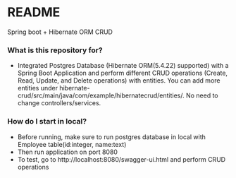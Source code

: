 # README #

Spring boot + Hibernate ORM CRUD

### What is this repository for? ###

* Integrated Postgres Database (Hibernate ORM(5.4.22) supported) with a Spring Boot Application and perform different CRUD operations (Create, Read, Update, and Delete operations) with entities. You can add more entities under hibernate-crud/src/main/java/com/example/hibernatecrud/entities/. No need to change controllers/services.

### How do I start in local? ###

* Before running, make sure to run postgres database in local with Employee table(id:integer, name:text)
* Then run application on port 8080
* To test, go to http://localhost:8080/swagger-ui.html and perform CRUD operations
